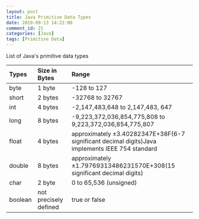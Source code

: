 ```yaml
---
layout: post
title: Java Primitive Data Types
date: 2019-09-13 14:22:00
comment_id: 21
categories: [Java]
tags: [Primitive Data]
---
```


List of Java's primitive data types

| Types | Size in Bytes | Range |
| :--- | :--- | :--- |
| byte | 1 byte | -128 to 127 |
| short | 2 bytes | -32768 to 32767 |
| int | 4 bytes | -2,147,483,648 to 2,147,483, 647 |
| long | 8 bytes | -9,223,372,036,854,775,808 to 9,223,372,036,854,775,807 |
| float | 4 bytes | approximately ±3.40282347E+38F(6-7 significant decimal digits)Java implements IEEE 754 standard |
| double | 8 bytes | approximately ±1.79769313486231570E+308(15 significant decimal digits) |
| char | 2 byte | 0 to 65,536 (unsigned) |
| boolean | not precisely defined | true or false |
